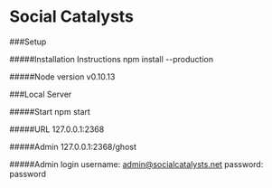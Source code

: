 # Social Catalysts

###Setup

#####Installation Instructions
npm install --production

#####Node version
v0.10.13

###Local Server

#####Start
npm start

#####URL
127.0.0.1:2368

#####Admin
127.0.0.1:2368/ghost

#####Admin login
username:	admin@socialcatalysts.net
password: password


